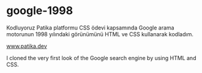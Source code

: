 # google-1998

Kodluyoruz Patika platformu CSS ödevi kapsamında Google arama motorunun 1998 yılındaki görünümünü HTML ve CSS kullanarak kodladım. 

www.patika.dev

I cloned the very first look of the Google search engine by using HTML and CSS.

